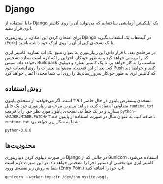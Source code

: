 # Django

ما با استفاده از Django یک اپلیکیشن آزمایشی ساخته‌ایم که می‌توانید آن را روی کانتینر ابری قرار دهید.

برای امتحان کردن این امکان، از ریپازیتوری Django در گیت‌هاب یک انشعاب بگیرید (Fork) تا یک نسخه‌ی کپی از آن را روی ابرک خود داشته باشید.

در مرحله‌ی بعد، با قرار دادن این ریپازیتوری به عنوان منبع، یک اپ بسازید. کانتینر ابری کد را بررسی خواهد کرد و به طور خودکار، اجزایی را که لازم است بسازد تشخیص خواهد داد. سپس، Buildpack مناسب را به کار خواهد برد تا یک کانتینر بسازد و دیپلوی کند. بعد از این قسمت، می‌توانید تغییرات را روی انشعاب خود Push کنید و خواهید دید که کانتینر ابری به طور خودکار به‌روزرسانی‌ها را روی اپ شما مجددا اعمال خواهد کرد.
 
## روش استفاده

نسخه‌ی پیشفرض پایتون در حال حاضر ۳.۹.۴ است. اگر می‌خواهید از نسخه‌ی پایتون متفاوتی استفاده کنید، در ابتدایی‌ترین مرحله‌ی ریپازیتوری خود یک فایل `runtime.txt` بسازید و در یک خط کد، نسخه‌ی پایتون مورد نظر خود را با فرمت `python-<MAJOR.MINOR.PATCH>` اضافه کنید. به عنوان مثال در صورت استفاده از پایتون ۳.۸.۸، `runtime.txt`
 شما به شکل زیر خواهد بود:

```
python-3.8.8
```

## محدودیت‌ها

در صورت دیپلوی کردن دیپازیتوری Django در حالتی که از Gunicorn استفاده می‌شود، کانتینر ابری تنها بخشی از دستور اجرا را تشخیص خواهد داد. در این صورت لازم است شما به روش زیر نقطه‌ی ورود (Entry Point) اپ خود را اضافه کنید:

```
gunicorn --worker-tmp-dir /dev/shm mysite.wsgi.
```
